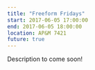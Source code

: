 ```yaml
---
title: "Freeform Fridays"
start: 2017-06-05 17:00:00
end: 2017-06-05 18:00:00
location: AP&M 7421
future: true
---
```


Description to come soon!
